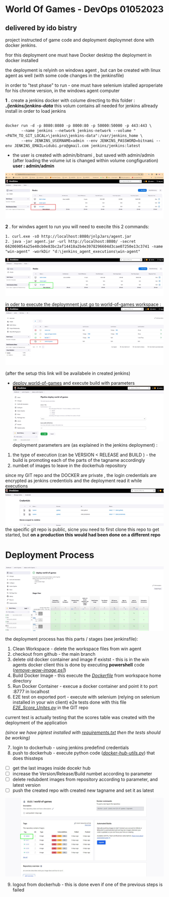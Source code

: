 # World Of Games - DevOps 01052023 
delivered by **ido bistry**
---

project instructed of game code and deployment 
deploymnet done with docker jenkins. 

fror this deployment one must have Docker desktop
the deployment in docker installed

the deployment is relyinh on windows agent , but can be created with linux agent as well (with some code changes in the jenkinsfile)

in order to "test phase" to run - one must have selenium istalled aproperiate  for his chrome version, in the windows agent computer

**1**  . create a jenkins docker with colume directing to this folder : ***./jenkins/jenkins-data***
this volum contains all needed for jenkins allready install in order to load jenkins 
## 

    docker run -d -p 8080:8080 -p 8000:80 -p 50000:50000 -p 443:443 \
    	   --name jenkins --network jenkins-network --volume "<PATH_TO_GIT_LOCAL>\jenkins\jenkins-data":/var/jenkins_home \ 
    	   --env JENKINS_USERNAME=admin --env JENKINS_PASSWORD=bitnami --env JENKINS_EMAIL=idubi.pro@gmail.com jenkins/jenkins:latest

- the user is created with admin/bitnami , but saved with admin/admin (after loading the volume iut is changed within volume congfiguration)
**user : admin/admin**

![win-agent before execution](https://github.com/idubi/WorldOfGame/blob/main/resources/images/win-agent%20not%20active.jpg?raw=true)

**2**  . for windws agent to run you will need to execite this 2 commands: 

    1. curl.exe -sO http://localhost:8080/jnlpJars/agent.jar
    2. java -jar agent.jar -url http://localhost:8080/ -secret 662069054a25e40cb0e83bc2af14418a2b4e3978296604d3cae07250e13c3741 -name "win-agent" -workDir "d:\jenkins_agent_executions\win-agent"
 

![after activating agent](https://github.com/idubi/WorldOfGame/blob/main/resources/images/win-agent%20active.jpg?raw=true)


in oder to execute the deploymnent just go to world-of-games  workspace : 
![world-of-games workspace](https://github.com/idubi/WorldOfGame/blob/main/resources/images/world%20of%20games%20workspace.jpg?raw=true)

(after the setup this link will be availabele in created jenkins)
-   [deploy world-of-games](http://localhost:8080/job/world-of-games/job/deploy%20world-of-games/)
and execute build with parameters 
![deploy with parametetrs](https://github.com/idubi/WorldOfGame/blob/main/resources/images/build%20with%20parameters.jpg?raw=true)
deployment parameters are (as explained in the jenkins deployment) : 
1. the type of execution (can be VERSION < RELEASE and BUILD ) - the build is promoting each of the parts of the tagname accordingly 
2. numbet of images to leave in the dockerhub repository

since my  GIT repo and the DOCKER are private , the login credentials are encrypted as jenkins credentiols and the deployment read it while executions
![encrypted credentials](https://github.com/idubi/WorldOfGame/blob/main/resources/images/jenkisn%20credentials.jpg?raw=true)
the specific git repo is public, sicne you need to first clone this repo to get started, but **on a production this would had been done on a different repo**



# Deployment Process

![](https://raw.githubusercontent.com/idubi/WorldOfGame/main/resources/images/deploy%20world%20of%20games.jpg)

the deployment process has this parts / stages   (see jenkinsfile): 
1. Clean Workspace - delete the workspace files from win agent
2. checkout from github - the main branch
3.  delete old docker container and image if existst - this is in the win agents docker client 
this is done by executing **powershell** code ([*remove-wow-image.ps1*](https://github.com/idubi/WorldOfGame/blob/main/jenkins/docker-commands/remove-wow-image.ps1))
4. Build Docker Image - this execute the [*Dockerfile*](https://github.com/idubi/WorldOfGame/blob/main/Dockerfile) from workspace home directory 
5. Run Docker Container - execue a docker container and point it to port :8777  in localhost
6. E2E test on exported port - execute with selenium (relying on selenium installed in your win client) e2e tests done with this file [*E2E_Score_Unites.py*](https://github.com/idubi/WorldOfGame/blob/main/tests/E2E_Score_Unites.py) in the GIT repo

current test is actually testing that the scores table was created with the deployment of the application

*(since we have piptest installed with [requirements.txt](https://github.com/idubi/WorldOfGame/blob/main/requirements.txt) then the tests should be working)*

7. login to dockerhub - using jenkins predefind credentials 
8. push to dockerhub - execute python code  ([*docker-hub-utils.py*](https://github.com/idubi/WorldOfGame/blob/main/docker/docker-hub-utils.py))  that does thissteps
 - [ ] get the last images inside docekr hub
 - [ ] increase the Version/Release/Build  numbet according to parameter
 - [ ] delete redubdent images from repository according to parameter, and latest version
 - [ ] push the created repo with created new tagname  and set it as latest

![dockerhub repo : idubi/world-of-games](https://github.com/idubi/WorldOfGame/blob/main/resources/images/dockerhub%20repo.jpg?raw=true)

9. logout from dockerhub - this is done even if one of the previous steps is failed


